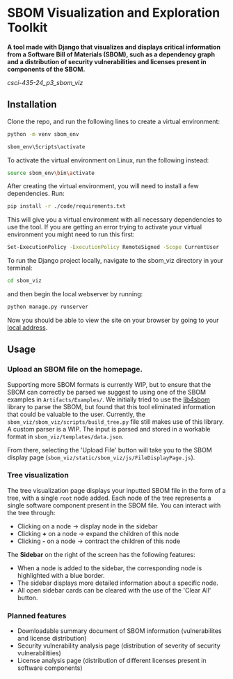 # SBOM Visualization and Exploration Toolkit
**A tool made with Django that visualizes and displays critical information from a Software Bill of Materials (SBOM), such as a dependency graph and a distribution of security vulnerabilities and licenses present in components of the SBOM.**

_csci-435-24_p3_sbom_viz_

## Installation
Clone the repo, and run the following lines to create a virtual environment:

```bash
python -m venv sbom_env

sbom_env\Scripts\activate
```
To activate the virtual environment on Linux, run the following instead:
```bash
source sbom_env\bin\activate
```
After creating the virtual environment, you will need to install a few dependencies. Run:
```bash
pip install -r ./code/requirements.txt
```

This will give you a virtual environment with all necessary dependencies to use the tool.
If you are getting an error trying to activate your virtual environment you might need to run this first:

```bash
Set-ExecutionPolicy -ExecutionPolicy RemoteSigned -Scope CurrentUser
```

To run the Django project locally, navigate to the sbom_viz directory in your terminal:

```bash
cd sbom_viz
```

and then begin the local webserver by running:

```bash
python manage.py runserver
```

Now you should be able to view the site on your browser by going to your [local address](http://127.0.0.1:8000/).

## Usage
### Upload an SBOM file on the homepage.
Supporting more SBOM formats is currently WIP, but to ensure that the SBOM can correctly be parsed we suggest to using one of the SBOM examples in `Artifacts/Examples/`.
We initially tried to use the [lib4sbom](https://pypi.org/project/lib4sbom/) library to parse the SBOM, but found that this tool eliminated information that could be valuable to the user. Currently, the `sbom_viz/sbom_viz/scripts/build_tree.py` file still makes use of this library. A custom parser is a WIP.
The input is parsed and stored in a workable format in `sbom_viz/templates/data.json`.

From there, selecting the 'Upload File' button will take you to the SBOM display page (`sbom_viz/static/sbom_viz/js/FileDisplayPage.js`).

### Tree visualization
The tree visualization page displays your inputted SBOM file in the form of a tree, with a single `root` node added. Each node of the tree represents a single software component present in the SBOM file. You can interact with the tree through:
  - Clicking on a node -> display node in the sidebar
  - Clicking **+** on a node -> expand the children of this node
  - Clicking **-** on a node -> contract the children of this node
    
The **Sidebar** on the right of the screen has the following features:
  - When a node is added to the sidebar, the corresponding node is highlighted with a blue border.
  - The sidebar displays more detailed information about a specific node.
  - All open sidebar cards can be cleared with the use of the 'Clear All' button.

### Planned features
- Downloadable summary document of SBOM information (vulnerabilites and license distribution)
- Security vulnerability analysis page (distribution of severity of security vulnerabilitiies)
- License analysis page (distribution of different licenses present in software components)
